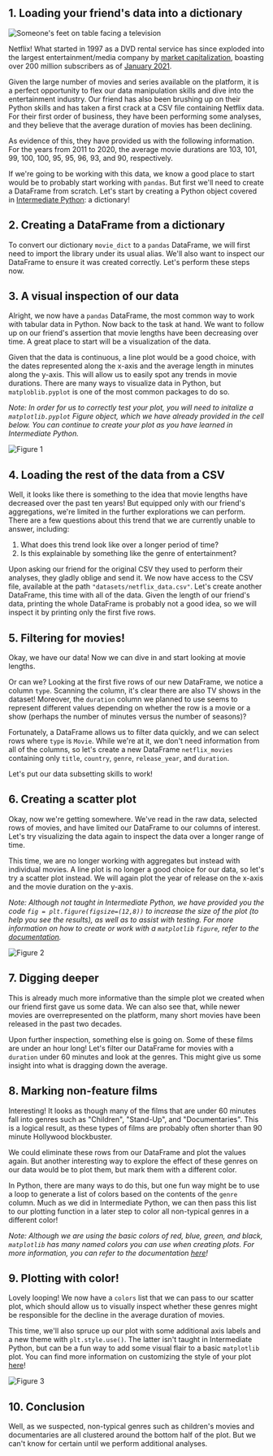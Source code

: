 ## 1. Loading your friend's data into a dictionary
<p><img src="https://assets.datacamp.com/production/project_1237/img/netflix.jpg" alt="Someone's feet on table facing a television"></p>
<p>Netflix! What started in 1997 as a DVD rental service has since exploded into the largest entertainment/media company by <a href="https://www.marketwatch.com/story/netflix-shares-close-up-8-for-yet-another-record-high-2020-07-10">market capitalization</a>, boasting over 200 million subscribers as of <a href="https://www.cbsnews.com/news/netflix-tops-200-million-subscribers-but-faces-growing-challenge-from-disney-plus/">January 2021</a>.</p>
<p>Given the large number of movies and series available on the platform, it is a perfect opportunity to flex our data manipulation skills and dive into the entertainment industry. Our friend has also been brushing up on their Python skills and has taken a first crack at a CSV file containing Netflix data. For their first order of business, they have been performing some analyses, and they believe that the average duration of movies has been declining. </p>
<p>As evidence of this, they have provided us with the following information. For the years from 2011 to 2020, the average movie durations are 103, 101, 99, 100, 100, 95, 95, 96, 93, and 90, respectively.</p>
<p>If we're going to be working with this data, we know a good place to start would be to probably start working with <code>pandas</code>. But first we'll need to create a DataFrame from scratch. Let's start by creating a Python object covered in <a href="https://learn.datacamp.com/courses/intermediate-python">Intermediate Python</a>: a dictionary!</p>

 ## 2. Creating a DataFrame from a dictionary
<p>To convert our dictionary <code>movie_dict</code> to a <code>pandas</code> DataFrame, we will first need to import the library under its usual alias. We'll also want to inspect our DataFrame to ensure it was created correctly. Let's perform these steps now.</p>

## 3. A visual inspection of our data
<p>Alright, we now have a <code>pandas</code> DataFrame, the most common way to work with tabular data in Python. Now back to the task at hand. We want to follow up on our friend's assertion that movie lengths have been decreasing over time. A great place to start will be a visualization of the data.</p>
<p>Given that the data is continuous, a line plot would be a good choice, with the dates represented along the x-axis and the average length in minutes along the y-axis. This will allow us to easily spot any trends in movie durations. There are many ways to visualize data in Python, but <code>matploblib.pyplot</code> is one of the most common packages to do so.</p>
<p><em>Note: In order for us to correctly test your plot, you will need to initalize a <code>matplotlib.pyplot</code> Figure object, which we have already provided in the cell below. You can continue to create your plot as you have learned in Intermediate Python.</em></p>

![Figure 1](datasets/images/Figure_1.png)

## 4. Loading the rest of the data from a CSV
<p>Well, it looks like there is something to the idea that movie lengths have decreased over the past ten years! But equipped only with our friend's aggregations, we're limited in the further explorations we can perform. There are a few questions about this trend that we are currently unable to answer, including:</p>
<ol>
<li>What does this trend look like over a longer period of time?</li>
<li>Is this explainable by something like the genre of entertainment?</li>
</ol>
<p>Upon asking our friend for the original CSV they used to perform their analyses, they gladly oblige and send it. We now have access to the CSV file, available at the path <code>"datasets/netflix_data.csv"</code>. Let's create another DataFrame, this time with all of the data. Given the length of our friend's data, printing the whole DataFrame is probably not a good idea, so we will inspect it by printing only the first five rows.</p>

## 5. Filtering for movies!
<p>Okay, we have our data! Now we can dive in and start looking at movie lengths. </p>
<p>Or can we? Looking at the first five rows of our new DataFrame, we notice a column <code>type</code>. Scanning the column, it's clear there are also TV shows in the dataset! Moreover, the <code>duration</code> column we planned to use seems to represent different values depending on whether the row is a movie or a show (perhaps the number of minutes versus the number of seasons)?</p>
<p>Fortunately, a DataFrame allows us to filter data quickly, and we can select rows where <code>type</code> is <code>Movie</code>. While we're at it, we don't need information from all of the columns, so let's create a new DataFrame <code>netflix_movies</code> containing only <code>title</code>, <code>country</code>, <code>genre</code>, <code>release_year</code>, and <code>duration</code>.</p>
<p>Let's put our data subsetting skills to work!</p>

## 6. Creating a scatter plot
<p>Okay, now we're getting somewhere. We've read in the raw data, selected rows of movies, and have limited our DataFrame to our columns of interest. Let's try visualizing the data again to inspect the data over a longer range of time.</p>
<p>This time, we are no longer working with aggregates but instead with individual movies. A line plot is no longer a good choice for our data, so let's try a scatter plot instead. We will again plot the year of release on the x-axis and the movie duration on the y-axis.</p>
<p><em>Note: Although not taught in Intermediate Python, we have provided you the code <code>fig = plt.figure(figsize=(12,8))</code> to increase the size of the plot (to help you see the results), as well as to assist with testing. For more information on how to create or work with a <code>matplotlib</code> <code>figure</code>, refer to the <a href="https://matplotlib.org/stable/api/_as_gen/matplotlib.pyplot.figure.html">documentation</a>.</em></p>

![Figure 2](datasets/images/Figure_2.png)

## 7. Digging deeper
<p>This is already much more informative than the simple plot we created when our friend first gave us some data. We can also see that, while newer movies are overrepresented on the platform, many short movies have been released in the past two decades.</p>
<p>Upon further inspection, something else is going on. Some of these films are under an hour long! Let's filter our DataFrame for movies with a <code>duration</code> under 60 minutes and look at the genres. This might give us some insight into what is dragging down the average.</p>

## 8. Marking non-feature films
<p>Interesting! It looks as though many of the films that are under 60 minutes fall into genres such as "Children", "Stand-Up", and "Documentaries". This is a logical result, as these types of films are probably often shorter than 90 minute Hollywood blockbuster. </p>
<p>We could eliminate these rows from our DataFrame and plot the values again. But another interesting way to explore the effect of these genres on our data would be to plot them, but mark them with a different color.</p>
<p>In Python, there are many ways to do this, but one fun way might be to use a loop to generate a list of colors based on the contents of the <code>genre</code> column. Much as we did in Intermediate Python, we can then pass this list to our plotting function in a later step to color all non-typical genres in a different color!</p>
<p><em>Note: Although we are using the basic colors of red, blue, green, and black, <code>matplotlib</code> has many named colors you can use when creating plots. For more information, you can refer to the documentation <a href="https://matplotlib.org/stable/gallery/color/named_colors.html">here</a>!</em></p>

## 9. Plotting with color!
<p>Lovely looping! We now have a <code>colors</code> list that we can pass to our scatter plot, which should allow us to visually inspect whether these genres might be responsible for the decline in the average duration of movies.</p>
<p>This time, we'll also spruce up our plot with some additional axis labels and a new theme with <code>plt.style.use()</code>. The latter isn't taught in Intermediate Python, but can be a fun way to add some visual flair to a basic <code>matplotlib</code> plot. You can find more information on customizing the style of your plot <a href="https://matplotlib.org/stable/tutorials/introductory/customizing.html">here</a>!</p>

![Figure 3](datasets/images/Figure_3.png)

## 10. Conclusion
<p>Well, as we suspected, non-typical genres such as children's movies and documentaries are all clustered around the bottom half of the plot. But we can't know for certain until we perform additional analyses. </p>

